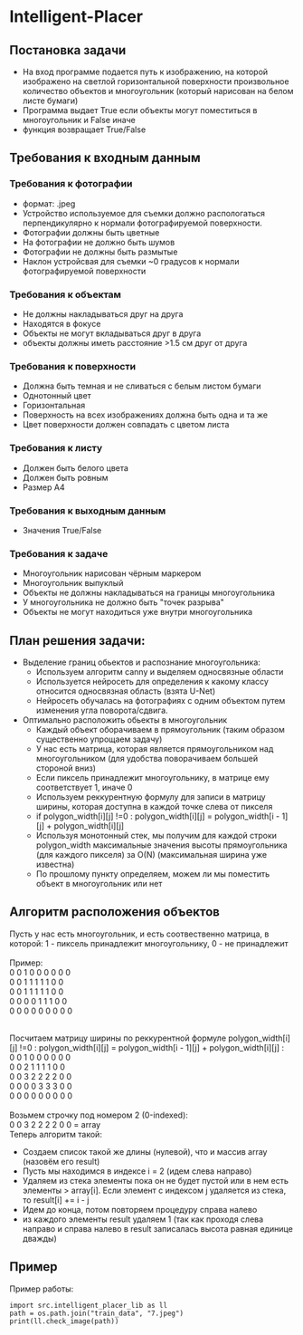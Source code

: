 # Intelligent-Placer
## Постановка задачи
- На вход программе подается путь к изображению, на которой изображено на светлой горизонтальной поверхности произвольное количество объектов и многоугольник 
(который нарисован на белом листе бумаги)
- Программа выдает True если объекты могут поместиться в многоугольник и False иначе
- функция возвращает True/False
## Требования к входным данным
### Требования к фотографии
- формат: .jpeg
- Устройство используемое для съемки должно распологаться перпендикулярно к нормали фотографируемой поверхности.
- Фотографии должны быть цветные
- На фотографии не должно быть шумов
- Фотографии не должны быть размытые
- Наклон устройсвая для съемки ~0 градусов к нормали фотографируемой поверхности
### Требования к объектам
- Не должны накладываться друг на друга
- Находятся в фокусе
- Объекты не могут вкладываться друг в друга
- объекты должны иметь расстояние >1.5 см друг от друга
### Требования к поверхности
- Должна быть темная и не сливаться с белым листом бумаги
- Однотонный цвет
- Горизонтальная
- Поверхность на всех изображениях должна быть одна и та же
- Цвет поверхности должен совпадать с цветом листа
### Требования к листу
- Должен быть белого цвета
- Должен быть ровным
- Размер А4
### Требования к выходным данным
- Значения True/False
### Требования к задаче
- Многоугольник нарисован чёрным маркером
- Многоугольник выпуклый
- Объекты не должны накладываться на границы многоугольника
- У многоугольника не должно быть "точек разрыва"
- Объекты не могут находиться уже внутри многоугольника

## План решения задачи:
- Выделение границ обьектов и распознание многоугольника:
     - Используем алгоритм canny и выделяем односвязные области
     - Используется нейросеть для определения к какому классу относится односвязная область (взята U-Net)
     - Нейросеть обучалась на фотографиях с одним объектом путем изменения угла поворота/сдвига.
- Оптимально расположить обьекты в многоугольник
     - Каждый объект оборачиваем в прямоугольник (таким образом существенно упрощаем задачу)     
     - У нас есть матрица, которая является прямоугольником над многоугольником (для удобства поворачиваем большей стороной вниз)
     - Если пиксель принадлежит многоугольнику, в матрице ему соответствует 1, иначе 0
     - Используем реккурентную формулу для записи в матрицу ширины, которая доступна в каждой точке слева от пикселя
     - if polygon_width[i][j] !=0 : polygon_width[i][j] = polygon_width[i - 1][j] + polygon_width[i][j] 
     - Используя монотонный стек, мы получим для каждой строки polygon_width максимальные значения высоты прямоугольника (для каждого пикселя) за O(N) (максимальная ширина уже известна) 
     - По прошлому пункту определяем, можем ли мы поместить объект в многоугольник или нет
## Алгоритм расположения объектов

Пусть у нас есть многоугольник, и есть соотвественно матрица, в которой: 1 - пиксель принадлежит многоугольнику, 0 - не принадлежит<br/><br/>
Пример: <br/>
0 0 1 0 0 0 0 0 0<br/>
0 0 1 1 1 1 1 0 0<br/>
0 0 1 1 1 1 1 0 0<br/>
0 0 0 0 1 1 1 0 0<br/>
0 0 0 0 0 0 0 0 0<br/><br/>

Посчитаем матрицу ширины по реккурентной формуле polygon_width[i][j] !=0 : polygon_width[i][j] = polygon_width[i - 1][j] + polygon_width[i][j] :<br/>
0 0 1 0 0 0 0 0 0<br/>
0 0 2 1 1 1 1 0 0<br/>
0 0 3 2 2 2 2 0 0<br/>
0 0 0 0 3 3 3 0 0<br/>
0 0 0 0 0 0 0 0 0<br/><br/>
Возьмем строчку под номером 2 (0-indexed):<br/>
0 0 3 2 2 2 2 0 0 = array<br/>
Теперь алгоритм такой:<br/>
- Создаем список такой же длины (нулевой), что и массив array (назовём его result)
- Пусть мы находимся в индексе i = 2 (идем слева направо)
- Удаляем из стека элементы пока он не будет пустой или в нем есть элементы > array[i]. Если элемент с индексом j удаляется из стека, то result[i] += i - j
- Идем до конца, потом повторяем процедуру справа налево
- из каждого элементы result удаляем 1 (так как проходя слева направо и справа налево в result записалась высота равная единице дважды)








## Пример
Пример работы:
```
import src.intelligent_placer_lib as ll
path = os.path.join("train_data", "7.jpeg")
print(ll.check_image(path))
```

